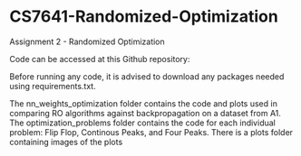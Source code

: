 # CS7641-Randomized-Optimization

Assignment 2 - Randomized Optimization

Code can be accessed at this Github repository: 

Before running any code, it is advised to download any packages needed using requirements.txt.

The nn_weights_optimization folder contains the code and plots used in comparing RO algorithms against backpropagation on a dataset from A1. The optimization_problems folder contains the code for each individual problem: Flip Flop, Continous Peaks, and Four Peaks. There is a plots folder containing images of the plots
